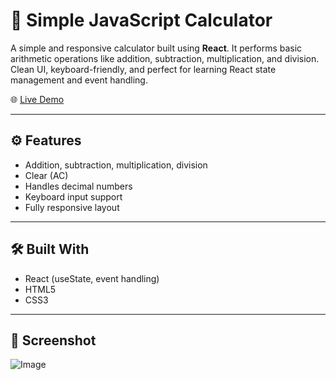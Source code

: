 # 🧮 Simple JavaScript Calculator

A simple and responsive calculator built using **React**. It performs basic arithmetic operations like addition, subtraction, multiplication, and division. Clean UI, keyboard-friendly, and perfect for learning React state management and event handling.

🌐 [Live Demo](https://dauntless-dev-javascript-calculator.netlify.app/)  

---

## ⚙️ Features

- Addition, subtraction, multiplication, division
- Clear (AC)
- Handles decimal numbers
- Keyboard input support 
- Fully responsive layout

---

## 🛠️ Built With

- React (useState, event handling)
- HTML5
- CSS3 

---

## 📸 Screenshot
![Image](https://github.com/user-attachments/assets/ec1a0aac-791d-4e86-8d0b-a78a6da7250b)


